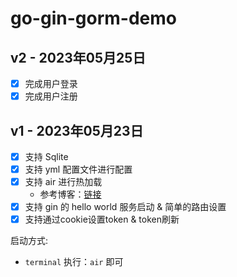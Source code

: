 # go-gin-gorm-demo

## v2 - 2023年05月25日
- [x] 完成用户登录
- [x] 完成用户注册

## v1 - 2023年05月23日
- [x] 支持 Sqlite
- [x] 支持 yml 配置文件进行配置
- [x] 支持 air 进行热加载
  - 参考博客：[链接](https://wenkechen.github.io/posts/golang%E7%83%AD%E5%8A%A0%E8%BD%BD%E5%8F%8A%E4%BB%A3%E7%A0%81%E8%B0%83%E8%AF%95/)
- [x] 支持 gin 的 hello world 服务启动 & 简单的路由设置
- [x] 支持通过cookie设置token & token刷新

启动方式:
- `terminal` 执行：`air` 即可